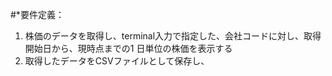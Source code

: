 #*要件定義：  
1. 株価のデータを取得し、terminal入力で指定した、会社コードに対し、取得開始日から、現時点までの1 日単位の株価を表示する
2. 取得したデータをCSVファイルとして保存し、
